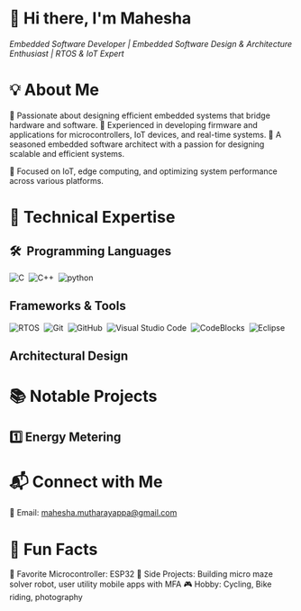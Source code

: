 # 👋 Hi there, I'm Mahesha
###### Embedded Software Developer | Embedded Software Design & Architecture Enthusiast | RTOS & IoT Expert


# 💡 About Me
  🎯 Passionate about designing efficient embedded systems that bridge hardware and software.
  🔧 Experienced in developing firmware and applications for microcontrollers, IoT devices, and real-time systems.
  🚀 A seasoned embedded software architect with a passion for designing scalable and efficient systems.
  
  📡 Focused on IoT, edge computing, and optimizing system performance across various platforms.

# 🧰 Technical Expertise
## 🛠 &nbsp;Programming Languages
![C](https://img.shields.io/badge/-C-05122A?style=flat&logo=C)&nbsp;
![C++](https://img.shields.io/badge/-C++-05122A?style=flat&logo=C++&logoColor=563D7C)&nbsp;
![python](https://img.shields.io/badge/-Python-05122A?style=flat&logo=python)&nbsp;

## Frameworks & Tools
![RTOS](https://img.shields.io/badge/-RTOS-05122A?style=flat&logo=RTOS)&nbsp;
![Git](https://img.shields.io/badge/-Git-05122A?style=flat&logo=git)&nbsp;
![GitHub](https://img.shields.io/badge/-GitHub-05122A?style=flat&logo=github)&nbsp;
![Visual Studio Code](https://img.shields.io/badge/-Visual%20Studio%20Code-05122A?style=flat&logo=visual-studio-code&logoColor=007ACC)&nbsp;
![CodeBlocks](https://img.shields.io/badge/-CodeBlocks%20-05122A?style=flat&logo=CodeBlocks)&nbsp;
![Eclipse](https://img.shields.io/badge/-Eclipse-05122A?style=flat&logo=Eclipse&logoColor=007ACC)&nbsp;

## Architectural Design

# 📚 Notable Projects
## 1️⃣ Energy Metering

# 📬 Connect with Me
📧 Email: mahesha.mutharayappa@gmail.com
<!--
💼 LinkedIn: linkedin.com/in/yourusername
🌍 Website/Portfolio: www.yourwebsite.com
-->

# 📜 Fun Facts
🔌 Favorite Microcontroller: ESP32
🌟 Side Projects: Building micro maze solver robot, user utility mobile apps with MFA
🎮 Hobby: Cycling, Bike riding, photography

<!--
**Mahesha-M/Mahesha-M** is a ✨ _special_ ✨ repository because its `README.md` (this file) appears on your GitHub profile.

Here are some ideas to get you started:

- 🔭 I’m currently working on ...
- 🌱 I’m currently learning ...
- 👯 I’m looking to collaborate on ...
- 🤔 I’m looking for help with ...
- 💬 Ask me about ...
- 📫 How to reach me: ...
- 😄 Pronouns: ...
- ⚡ Fun fact: ...
-->
